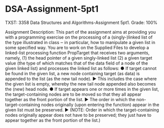 # DSA-Assignment-5pt1
TXST: 3358 Data Structures and Algorithms-Assignment 5pt1.
Grade: 100%

Assignment Description:
This part of the assignment aims at providing you with a programming exercise on the processing of a (singly-)linked list of the type illustrated in class ‒ in particular, how to manipulate a given list in some specified way.
You are to work on the Supplied Files to develop a linked-list processing function PropTarget that receives two arguments, namely,
(1) the head pointer of a given singly-linked list
(2) a given target value (the type of which matches that of the data field of a node of the given linked list)
and processes the linked list as follows:
●	If target cannot be found in the given list, a new node containing target (as data) is appended to the list (as the new tail node).
  ►	This includes the case where the given list is empty, whereby the new tail node appended also becomes the (new) head node.
●	If target appears one or more times in the given list, the target-containing nodes are to be moved so that they all appear together as the front portion of the list.
  ►	The order in which the non-target-containing nodes originally (upon entering the function) appear in the given list must be preserved.
  ►	(NOTE: Order in which the target-containing nodes originally appear does not have to be preserved; they just have to appear together as the front portion of the list.)
